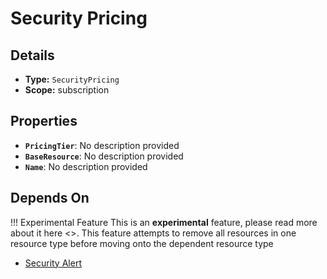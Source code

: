 # Security Pricing

## Details

- **Type:** `SecurityPricing`
- **Scope:** subscription

## Properties

- **`PricingTier`**: No description provided
- **`BaseResource`**: No description provided
- **`Name`**: No description provided
## Depends On

!!! Experimental Feature
    This is an **experimental** feature, please read more about it here <>. This feature attempts to remove all resources in one resource type before moving onto the dependent resource type

- [Security Alert](security-alert.md)
